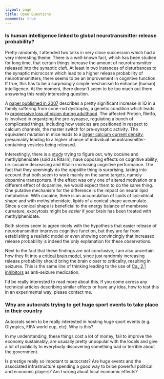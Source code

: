 ```yaml
---
layout: page
title: Open Questions
comments: true
---
```


### Is human intelligence linked to global neurotransmitter release probability?

Pretty randomly, I attended two talks in very close succession which had a very interesting theme: There is a well-known fact, which has been studied for long time, that certain things increase the amount of neurotransmitter released into the synaptic cleft. At least in two instances of disturbances to the synaptic microcosm which lead to a higher release probability of neurotransmitters, there seems to be an improvement in cognitive function. If true, this has to be a surprisingly simple mechanism to enhance (human) intelligence. At the moment, there doesn't seem to be too much out there answering this *really* interesting question.

A [paper published in 2007](https://jmg.bmj.com/content/44/6/373) describes a pretty significant increase in IQ in a family suffering from cone-rod dystrophy, a genetic condition which leads to [progressive loss of vision during adulthood](https://bjo.bmj.com/content/89/2/198). The affected Protein, Rim1α, is involved in organizing the pre-synapse, regulating a bunch of complicated things, including how vesicles are positioned in respect to calcium channels, the master switch for pre-synaptic activity. The equivalent mutation in mice leads to a [larger calcium current density](https://www.tandfonline.com/doi/abs/10.4161/chan.4660), presumably leading to a higher chance of individual neurotransmitter-containing vesicles being released. 

Interestingly, there is a [study](https://pubs.acs.org/doi/10.1021/acschemneuro.0c00014#) trying to figure out, why cocaine and methylphenidate (sold as Ritalin), have opposing effects on cognitive ability, i.e. cocaine decreasing and Ritalin increasing cognitive performance. 
The fact that they seemingly do the oppsitite thing is surprising, taking into account that both seem to work mainly on the same targets, namely dopamine transporters. If the effect was only one of altered motivation or a different effect of dopamine, we would expect them to do the same thing. One putative mechanism for the difference is the impact on neural lipid metabolism. With cocaine, there is an accumulation of lipids of cylindrical shape and with methylphenidate, lipids of a conical shape accumulate. Since a conical shape is beneficial to the energy balance of membrane curvature, exocytosis might be *easier* if your brain has been treated with methylphenidate.

Both stories seem to agree nicely with the hypothesis that easier release of neurotransmitter improves cognitive function, but they are far from establishing a realistic model or even showing convincingly that increased release probability is indeed the only explanation for these observations.

Next to the fact that these findings are not conclusive, I am also uncertain how they fit into a [critical brain model](https://en.wikipedia.org/wiki/Critical_brain_hypothesis), since just randomly increasing release probability should bring the brain closer to criticality, resulting in seizures. This is the same line of thinking leading to the use of [Ca<sub>v</sub> 2.1 inhibitors](https://en.wikipedia.org/wiki/Gabapentinoid)  as anti-seizure medication.

I'd be really interested to read more about this. If you come across any technical articles describing similar effects or have any idea, how to test this in an experimental way, please contact me.

### Why are autocrats trying to get huge sport events to take place in their country

Autocrats seem to be really interested in hosting huge sport events (e.g. Olympics, FIFA world cup, etc). Why is this?

In my understanding, these things cost a lot of money, fail to improve the economy sustainably, are ususally pretty unpopular with the locals and give a lot of publicity to everybody discovering something bad or terrible about the government. 

Is prestige really so impotant to autocrats? Are huge events and the associated infrastructure spending a good way to bribe powerful political and economic players? Am I wrong about local economic effects?
